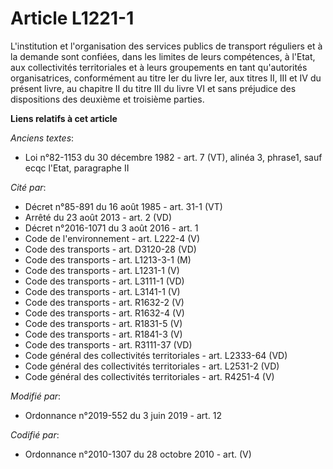 # Article L1221-1

L'institution et l'organisation des services publics de transport réguliers et à la demande sont confiées, dans les limites
de leurs compétences, à l'Etat, aux collectivités territoriales et à leurs groupements en tant qu'autorités organisatrices,
conformément au titre Ier du livre Ier, aux titres II, III et IV du présent livre, au chapitre II du titre III du livre VI et
sans préjudice des dispositions des deuxième et troisième parties.

**Liens relatifs à cet article**

_Anciens textes_:

  - Loi n°82-1153 du 30 décembre 1982 - art. 7 (VT), alinéa 3, phrase1, sauf ecqc l'Etat, paragraphe II

_Cité par_:

  - Décret n°85-891 du 16 août 1985 - art. 31-1 (VT)
  - Arrêté du 23 août 2013 - art. 2 (VD)
  - Décret n°2016-1071 du 3 août 2016 - art. 1
  - Code de l'environnement - art. L222-4 (V)
  - Code des transports - art. D3120-28 (VD)
  - Code des transports - art. L1213-3-1 (M)
  - Code des transports - art. L1231-1 (V)
  - Code des transports - art. L3111-1 (VD)
  - Code des transports - art. L3141-1 (V)
  - Code des transports - art. R1632-2 (V)
  - Code des transports - art. R1632-4 (V)
  - Code des transports - art. R1831-5 (V)
  - Code des transports - art. R1841-3 (V)
  - Code des transports - art. R3111-37 (VD)
  - Code général des collectivités territoriales - art. L2333-64 (VD)
  - Code général des collectivités territoriales - art. L2531-2 (VD)
  - Code général des collectivités territoriales - art. R4251-4 (V)

_Modifié par_:

  - Ordonnance n°2019-552 du 3 juin 2019 - art. 12

_Codifié par_:

  - Ordonnance n°2010-1307 du 28 octobre 2010 - art. (V)
